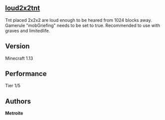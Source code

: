 ## [loud2x2tnt](https://minhaskamal.github.io/DownGit/#/home?url=https://github.com/Metroite/datapacks/tree/master/loud2x2tnt&rootDirectory=false)

Tnt placed 2x2x2 are loud enough to be heared from 1024 blocks away. Gamerule "mobGriefing" needs to be set to true.
Recommended to use with graves and limitedlife.

## Version

Minecraft 1.13

## Performance

Tier 1/5

## Authors

**Metroite**
